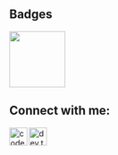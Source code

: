 <!--## Hi there 👋-->
<br />

## Badges
[<img width="100px" src="https://images.credly.com/size/680x680/images/254b883a-44a3-4cec-b6f2-946a80522b39/image.png">](https://www.credly.com/earner/earned/badge/facf98a4-e504-48c6-9eb8-28af1a4d1b96)


<!--
- 🔭 I’m currently working on ...
- 🌱 I’m currently learning ...
- 🤔 I’m looking for help with ...
- 💬 Ask me about ...
- 📫 How to reach me: ...
- ⚡ Fun fact: ...
-->

<!-- Github Stats -->
<!--<table align="center" width="200%" border="3px">
  <tr>
    <td align="center">
      
![ziennn's GitHub stats](https://github-readme-stats.vercel.app/api?username=ziennn&show_icons=true&theme=react)
    </td>
    
  <td align="center">
    
![ziennn's GitHub stats](https://github-readme-stats.vercel.app/api/top-langs/?username=ziennn&layout=compact&show_icons=true&theme=react)
  </td>
 </tr>
</table>-->
<!--&layout=compact-->

## Connect with me:
[<img align="left" alt="codeSTACKr | LinkedIn" width="32px" src="https://img.icons8.com/color/48/000000/linkedin.png" />][linkedin]
[<img align="left" alt="dev.to" width="32px" src="https://image.winudf.com/v2/image1/dG8uZGV2LmRldl9hbmRyb2lkX2ljb25fMTU1NjIzMzMzN18wNTE/icon.png?fakeurl=1&h=240&type=webp" />][dev.to]

<br />

[linkedin]: https://www.linkedin.com/in/criziennavarro/
[dev.to]: https://dev.to/ziennn
